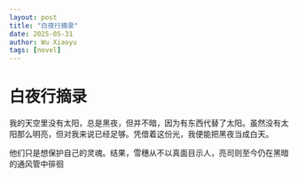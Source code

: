 ```yaml
---
layout: post
title: "白夜行摘录"
date: 2025-05-31
author: Wu Xiaoyu
tags: [novel]
---
```


# 白夜行摘录

我的天空里没有太阳，总是黑夜，但并不暗，因为有东西代替了太阳。虽然没有太阳那么明亮，但对我来说已经足够。凭借着这份光，我便能把黑夜当成白天。

他们只是想保护自己的灵魂。结果，雪穗从不以真面目示人，亮司则至今仍在黑暗的通风管中徘徊

